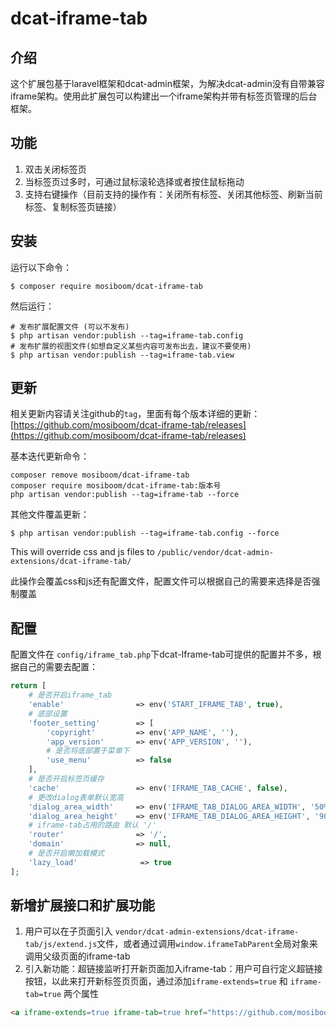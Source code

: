 # dcat-iframe-tab

## 介绍

这个扩展包基于laravel框架和dcat-admin框架，为解决dcat-admin没有自带兼容iframe架构。使用此扩展包可以构建出一个iframe架构并带有标签页管理的后台框架。

## 功能

1. 双击关闭标签页
2. 当标签页过多时，可通过鼠标滚轮选择或者按住鼠标拖动
3. 支持右键操作（目前支持的操作有：关闭所有标签、关闭其他标签、刷新当前标签、复制标签页链接）

## 安装

运行以下命令：

```
$ composer require mosiboom/dcat-iframe-tab
```

然后运行：

```
# 发布扩展配置文件 (可以不发布)
$ php artisan vendor:publish --tag=iframe-tab.config
# 发布扩展的视图文件(如想自定义某些内容可发布出去，建议不要使用)
$ php artisan vendor:publish --tag=iframe-tab.view
```

## 更新
相关更新内容请关注github的`tag`，里面有每个版本详细的更新：[https://github.com/mosiboom/dcat-iframe-tab/releases](https://github.com/mosiboom/dcat-iframe-tab/releases)

基本迭代更新命令：
```apacheconfig
composer remove mosiboom/dcat-iframe-tab
composer require mosiboom/dcat-iframe-tab:版本号
php artisan vendor:publish --tag=iframe-tab --force
```

其他文件覆盖更新：
```
$ php artisan vendor:publish --tag=iframe-tab.config --force
```

This will override css and js files to `/public/vendor/dcat-admin-extensions/dcat-iframe-tab/`

此操作会覆盖css和js还有配置文件，配置文件可以根据自己的需要来选择是否强制覆盖

## 配置

配置文件在 `config/iframe_tab.php`下dcat-Iframe-tab可提供的配置并不多，根据自己的需要去配置：

```php
return [
    # 是否开启iframe_tab
    'enable'                => env('START_IFRAME_TAB', true),
    # 底部设置
    'footer_setting'        => [
        'copyright'         => env('APP_NAME', ''),
        'app_version'       => env('APP_VERSION', ''),
        # 是否将底部置于菜单下
        'use_menu'          => false
    ],
    # 是否开启标签页缓存
    'cache'                 => env('IFRAME_TAB_CACHE', false),
    # 更改dialog表单默认宽高
    'dialog_area_width'     => env('IFRAME_TAB_DIALOG_AREA_WIDTH', '50%'),
    'dialog_area_height'    => env('IFRAME_TAB_DIALOG_AREA_HEIGHT', '90vh'),
    # iframe-tab占用的路由 默认 '/'
    'router'                => '/',
    'domain'                => null,
    # 是否开启懒加载模式
    'lazy_load'              => true
];
```

## 新增扩展接口和扩展功能

1. 用户可以在子页面引入 `vendor/dcat-admin-extensions/dcat-iframe-tab/js/extend.js`文件，或者通过调用`window.iframeTabParent`全局对象来调用父级页面的iframe-tab
2. 引入新功能：超链接监听打开新页面加入iframe-tab：用户可自行定义超链接按钮，以此来打开新标签页页面，通过添加`iframe-extends=true` 和 `iframe-tab=true` 两个属性
```html
<a iframe-extends=true iframe-tab=true href="https://github.com/mosiboom/dcat-iframe-tab">添加新的标签页</a>
```
    
